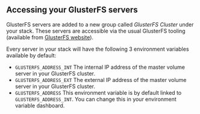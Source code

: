 

## Accessing your GlusterFS servers
GlusterFS servers are added to a new group called _GlusterFS Cluster_ under your stack. These servers are accessible via the usual GlusterFS tooling (available from [GlusterFS website](http://www.gluster.org/)).

Every server in your stack will have the following 3 environment variables available by default:

- `GLUSTERFS_ADDRESS_INT` The internal IP address of the master volume server in your GlusterFS cluster.
- `GLUSTERFS_ADDRESS_EXT` The external IP address of the master volume server in your GlusterFS cluster.
- `GLUSTERFS_ADDRESS` This environment variable is by default linked to `GLUSTERFS_ADDRESS_INT`. You can change this in your environment variable dashboard.
